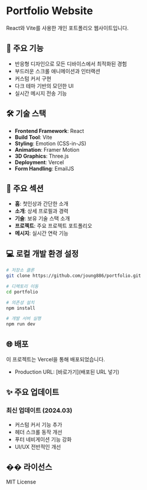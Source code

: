 # Portfolio Website

React와 Vite를 사용한 개인 포트폴리오 웹사이트입니다.

## 🌟 주요 기능

- 반응형 디자인으로 모든 디바이스에서 최적화된 경험
- 부드러운 스크롤 애니메이션과 인터랙션
- 커스텀 커서 구현
- 다크 테마 기반의 모던한 UI
- 실시간 메시지 전송 기능

## 🛠 기술 스택

- **Frontend Framework**: React
- **Build Tool**: Vite
- **Styling**: Emotion (CSS-in-JS)
- **Animation**: Framer Motion
- **3D Graphics**: Three.js
- **Deployment**: Vercel
- **Form Handling**: EmailJS

## 🚀 주요 섹션

- **홈**: 첫인상과 간단한 소개
- **소개**: 상세 프로필과 경력
- **기술**: 보유 기술 스택 소개
- **프로젝트**: 주요 프로젝트 포트폴리오
- **메시지**: 실시간 연락 기능

## 💻 로컬 개발 환경 설정

```bash
# 저장소 클론
git clone https://github.com/joung886/portfolio.git

# 디렉토리 이동
cd portfolio

# 의존성 설치
npm install

# 개발 서버 실행
npm run dev
```

## 🌐 배포

이 프로젝트는 Vercel을 통해 배포되었습니다.

- Production URL: [바로가기](배포된 URL 넣기)

## ✨ 주요 업데이트

### 최신 업데이트 (2024.03)

- 커스텀 커서 기능 추가
- 헤더 스크롤 동작 개선
- 푸터 네비게이션 기능 강화
- UI/UX 전반적인 개선

## �� 라이선스

MIT License
